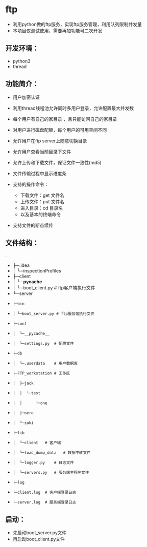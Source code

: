 # ftp

* 利用python做的ftp服务，实现ftp服务管理，利用队列限制并发量
* 本项目仅测试使用，需要再加功能可二次开发


## 开发环境：

* python3
* thread

## 功能简介：


* 用户加密认证
* 利用thread线程池允许同时多用户登录，允许配置最大并发数
* 每个用户有自己的家目录 ，且只能访问自己的家目录
* 对用户进行磁盘配额，每个用户的可用空间不同
* 允许用户在ftp server上随意切换目录
* 允许用户查看当前目录下文件
* 允许上传和下载文件，保证文件一致性(md5)
* 文件传输过程中显示进度条

* 支持的操作命令：
	+ 下载文件：get  文件名
	+ 上传文件：put  文件名
	+ 进入目录：cd  目录名
	+ 以及基本的终端命令
* 支持文件的断点续传

## 文件结构：

.
+ ├─.idea
+ │  └─inspectionProfiles
+ ├─client
+ │  └─__pycache__
+ │  └─boot_client.py  # ftp客户端执行文件
+ └─server
+     ├─bin
+ 	  │ └─boot_server.py # ftp服务端执行文件
+     ├─conf
+     │  └─__pycache__
+     │  └─settings.py	# 配置文件
+     ├─db
+  	  │  └─.userdata 	# 用户数据库
+     ├─FTP_workstation # 工作区
+     │  ├─jack
+     │  │  └─test
+     │  │      └─one
+     │  ├─nero
+     │  └─zaki
+     ├─lib
+     │  └─client	# 客户端
+  	  │  └─load_dump_data	# 数据中转文件
+     │  └─logger.py	# 日志文件
+     │  └─servers.py	# 服务端主程序文件
+     ├─log
+     └─client.log	# 客户端登录日志
+     └─server.log	# 服务端登录日志

## 启动：

* 先启动boot_server.py文件
* 再启动boot_client.py文件






